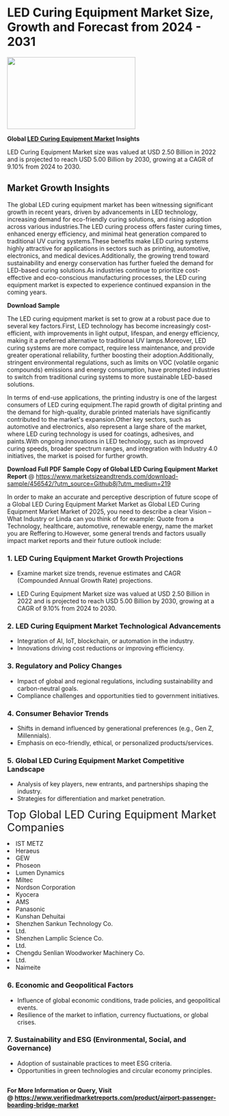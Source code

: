 <H1>LED Curing Equipment Market Size, Growth and Forecast from 2024 - 2031</H1><img class="aligncenter size-medium wp-image-584254" src="https://thirdeyenews.in/wp-content/uploads/2024/09/Global-Market-Research-300x168.jpeg" alt="" width="300" height="168" /><p><strong>Global&nbsp;<a href="https://www.marketsizeandtrends.com/download-sample/456542/?utm_source=Github8j?utm_medium=219">LED Curing Equipment Market</a> Insights</strong></p><p>LED Curing Equipment Market size was valued at USD 2.50 Billion in 2022 and is projected to reach USD 5.00 Billion by 2030, growing at a CAGR of 9.10% from 2024 to 2030.</p><p><h2>Market Growth Insights</h2> <p>The global LED curing equipment market has been witnessing significant growth in recent years, driven by advancements in LED technology, increasing demand for eco-friendly curing solutions, and rising adoption across various industries.The LED curing process offers faster curing times, enhanced energy efficiency, and minimal heat generation compared to traditional UV curing systems.These benefits make LED curing systems highly attractive for applications in sectors such as printing, automotive, electronics, and medical devices.Additionally, the growing trend toward sustainability and energy conservation has further fueled the demand for LED-based curing solutions.As industries continue to prioritize cost-effective and eco-conscious manufacturing processes, the LED curing equipment market is expected to experience continued expansion in the coming years.</p> <p><strong>Download Sample</strong></p> <p>The LED curing equipment market is set to grow at a robust pace due to several key factors.First, LED technology has become increasingly cost-efficient, with improvements in light output, lifespan, and energy efficiency, making it a preferred alternative to traditional UV lamps.Moreover, LED curing systems are more compact, require less maintenance, and provide greater operational reliability, further boosting their adoption.Additionally, stringent environmental regulations, such as limits on VOC (volatile organic compounds) emissions and energy consumption, have prompted industries to switch from traditional curing systems to more sustainable LED-based solutions.</p> <p>In terms of end-use applications, the printing industry is one of the largest consumers of LED curing equipment.The rapid growth of digital printing and the demand for high-quality, durable printed materials have significantly contributed to the market's expansion.Other key sectors, such as automotive and electronics, also represent a large share of the market, where LED curing technology is used for coatings, adhesives, and paints.With ongoing innovations in LED technology, such as improved curing speeds, broader spectrum ranges, and integration with Industry 4.0 initiatives, the market is poised for further growth.</p> <p><span class=""><strong>Download Full PDF Sample Copy of Global LED Curing Equipment Market Report</strong> @ <a href="https://www.marketsizeandtrends.com/download-sample/456542/?utm_source=Github8j?utm_medium=219" target="_blank">https://www.marketsizeandtrends.com/download-sample/456542/?utm_source=Github8j?utm_medium=219</a></span></p><p>In order to make an accurate and perceptive description of future scope of a Global&nbsp;LED Curing Equipment Market Market as Global&nbsp;LED Curing Equipment Market Market of 2025, you need to describe a clear Vision &ndash; What Industry or Linda can you think of for example: Quote from a Technology, healthcare, automotive, renewable energy, name the market you are Reffering to.However, some general trends and factors usually impact market reports and their future outlook include:</p><h3>1.&nbsp;<strong>LED Curing Equipment Market Growth Projections</strong></h3><ul><li>Examine market size trends, revenue estimates and CAGR (Compounded Annual Growth Rate) projections.</li><li><p>LED Curing Equipment Market size was valued at USD 2.50 Billion in 2022 and is projected to reach USD 5.00 Billion by 2030, growing at a CAGR of 9.10% from 2024 to 2030.</p></li></ul><h3>2.&nbsp;<strong>LED Curing Equipment Market Technological Advancements</strong></h3><ul><li>Integration of AI, IoT, blockchain, or automation in the industry.</li><li>Innovations driving cost reductions or improving efficiency.</li></ul><h3>3.&nbsp;<strong>Regulatory and Policy Changes</strong></h3><ul><li>Impact of global and regional regulations, including sustainability and carbon-neutral goals.</li><li>Compliance challenges and opportunities tied to government initiatives.</li></ul><h3>4.&nbsp;<strong>Consumer Behavior Trends</strong></h3><ul><li>Shifts in demand influenced by generational preferences (e.g., Gen Z, Millennials).</li><li>Emphasis on eco-friendly, ethical, or personalized products/services.</li></ul><h3>5.&nbsp;<strong>Global LED Curing Equipment Market Competitive Landscape</strong></h3><ul><li>Analysis of key players, new entrants, and partnerships shaping the industry.</li><li>Strategies for differentiation and market penetration.</li></ul><p data-pm-slice="1 1 []"><span style="color: inherit; font-family: inherit; font-size: 25px;">Top Global LED Curing Equipment Market Companies</span></p><div class="" data-test-id=""><p><li>IST METZ</li><li> Heraeus</li><li> GEW</li><li> Phoseon</li><li> Lumen Dynamics</li><li> Miltec</li><li> Nordson Corporation</li><li> Kyocera</li><li> AMS</li><li> Panasonic</li><li> Kunshan Dehuitai</li><li> Shenzhen Sankun Technology Co.</li><li>Ltd.</li><li> Shenzhen Lamplic Science Co.</li><li>Ltd.</li><li> Chengdu Senlian Woodworker Machinery Co.</li><li>Ltd.</li><li> Naimeite</li></p></div><h3>6.&nbsp;<strong>Economic and Geopolitical Factors</strong></h3><ul><li>Influence of global economic conditions, trade policies, and geopolitical events.</li><li>Resilience of the market to inflation, currency fluctuations, or global crises.</li></ul><h3>7.&nbsp;<strong>Sustainability and ESG (Environmental, Social, and Governance)</strong></h3><ul><li>Adoption of sustainable practices to meet ESG criteria.</li><li>Opportunities in green technologies and circular economy principles.</li></ul><h2><strong style="font-size: 14px;">For More Information or Query, Visit @&nbsp;</strong><a style="background-color: #ffffff; font-size: 14px;" href="https://www.marketsizeandtrends.com/report/led-curing-equipment-market/" target="_blank">https://www.verifiedmarketreports.com/product/airport-passenger-boarding-bridge-market</a></h2>